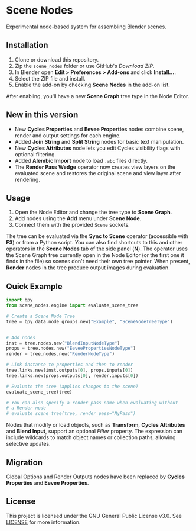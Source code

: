# Scene Nodes

Experimental node-based system for assembling Blender scenes.

## Installation

1. Clone or download this repository.
2. Zip the `scene_nodes` folder or use GitHub's *Download ZIP*.
3. In Blender open **Edit > Preferences > Add-ons** and click **Install...**.
4. Select the ZIP file and install.
5. Enable the add-on by checking **Scene Nodes** in the add-on list.

After enabling, you'll have a new **Scene Graph** tree type in the Node Editor.

## New in this version

- New **Cycles Properties** and **Eevee Properties** nodes combine scene, render
  and output settings for each engine.
- Added **Join String** and **Split String** nodes for basic text manipulation.
- New **Cycles Attributes** node lets you edit Cycles visibility flags with optional filtering.
- Added **Alembic Import** node to load `.abc` files directly.
- The **Render Pass Wedge** operator now creates view layers on the evaluated
  scene and restores the original scene and view layer after rendering.

## Usage

1. Open the Node Editor and change the tree type to **Scene Graph**.
2. Add nodes using the **Add** menu under **Scene Node**.
3. Connect them with the provided `Scene` sockets.

The tree can be evaluated via the **Sync to Scene** operator (accessible with **F3**) or from a Python script.
You can also find shortcuts to this and other operators in the **Scene Nodes**
tab of the side panel (**N**).
The operator uses the Scene Graph tree currently open in the Node Editor (or the
first one it finds in the file) so scenes don't need their own tree pointer.
When present, **Render** nodes in the tree produce output images during evaluation.

## Quick Example

```python
import bpy
from scene_nodes.engine import evaluate_scene_tree

# Create a Scene Node Tree
tree = bpy.data.node_groups.new("Example", "SceneNodeTreeType")


# Add nodes
inst = tree.nodes.new("BlendInputNodeType")
props = tree.nodes.new("EeveePropertiesNodeType")
render = tree.nodes.new("RenderNodeType")

# Link instance to properties and then to render
tree.links.new(inst.outputs[0], props.inputs[0])
tree.links.new(props.outputs[0], render.inputs[0])

# Evaluate the tree (applies changes to the scene)
evaluate_scene_tree(tree)

# You can also specify a render pass name when evaluating without
# a Render node
# evaluate_scene_tree(tree, render_pass="MyPass")
```

Nodes that modify or load objects, such as **Transform**, **Cycles Attributes**
and **Blend Input**, support an optional *Filter* property. The expression can
include wildcards to match object names or collection paths, allowing selective
updates.

## Migration

Global Options and Render Outputs nodes have been replaced by **Cycles Properties** and **Eevee Properties**.

## License

This project is licensed under the GNU General Public License v3.0. See [LICENSE](LICENSE) for more information.
